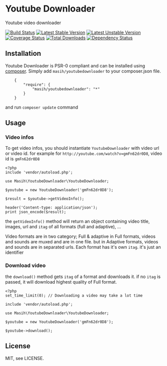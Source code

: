 Youtube Downloader
==================

Youtube video downloader

[![Build Status](https://travis-ci.org/masihyeganeh/YoutubeDownloader.png)](https://travis-ci.org/masihyeganeh/YoutubeDownloader)
[![Latest Stable Version](https://poser.pugx.org/masih/googleplay/v/stable.png)](https://packagist.org/packages/masih/googleplay)
[![Latest Unstable Version](https://poser.pugx.org/masih/googleplay/v/unstable.png)](https://packagist.org/packages/masih/googleplay)
[![Coverage Status](https://coveralls.io/repos/masihyeganeh/YoutubeDownloader/badge.png)](https://coveralls.io/r/masihyeganeh/YoutubeDownloader)
[![Total Downloads](https://poser.pugx.org/masih/googleplay/downloads.png)](https://packagist.org/packages/masih/googleplay)
[![Dependency Status](https://www.versioneye.com/user/projects/5281d3db632baca88e000127#dialog_dependency_badge/badge.png)](https://www.versioneye.com/user/projects/5281d3db632baca88e000127#dialog_dependency_badge)


Installation
------------

Youtube Downloader is PSR-0 compliant and can be installed using [composer](http://getcomposer.org/).  Simply add `masih/youtubedownloader` to your composer.json file. 
```
    {
        "require": {
            "masih/youtubedownloader": "*"
        }
    }
```

and run `composer update` command

Usage
-----

### Video infos

To get video infos, you should instantiate `YoutubeDownloader` with video url or video id.
for example for `http://youtube.com/watch?v=gmFn62dr0D8`, video id is `gmFn62dr0D8`

```
<?php
include 'vendor/autoload.php';

use Masih\YoutubeDownloader\YoutubeDownloader;

$youtube = new YoutubeDownloader('gmFn62dr0D8');

$result = $youtube->getVideoInfo();

header('Content-type: application/json');
print json_encode($result);
```

the `getVideoInfo()` method will return an object containing video title, images, url and `itag` of all formats (full and adaptive), ...
   
Video formats are in two category; Full & adaptive
in Full formats, videos and sounds are muxed and are in one file. but in Adaptive formats, videos and sounds are in separated urls.
Each format has it's own `itag`. it's just an identifier

   
### Download video

the `download()` method gets `itag` of a format and downloads it.
if no `itag` is passed, it will download highest quality of Full format.

```
<?php
set_time_limit(0); // Downloading a video may take a lot time

include 'vendor/autoload.php';

use Masih\YoutubeDownloader\YoutubeDownloader;

$youtube = new YoutubeDownloader('gmFn62dr0D8');

$youtube->download();
```


License
-------

MIT, see LICENSE.
